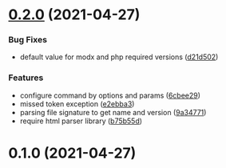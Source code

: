 # [0.2.0](https://github.com/alroniks/modstore-publisher/compare/v0.1.0...v0.2.0) (2021-04-27)


### Bug Fixes

* default value for modx and php required versions ([d21d502](https://github.com/alroniks/modstore-publisher/commit/d21d502ffe798059bea31412ad477632caaa52b2))


### Features

* configure command by options and params ([6cbee29](https://github.com/alroniks/modstore-publisher/commit/6cbee290742e030d85d83254e32badf44b84b92d))
* missed token exception ([e2ebba3](https://github.com/alroniks/modstore-publisher/commit/e2ebba3dc02fc090aaf7605d6b09e2737c90a080))
* parsing file signature to get name and version ([9a34771](https://github.com/alroniks/modstore-publisher/commit/9a34771a43cb625745a54caa6843cd3ef7682aa4))
* require html parser library ([b75b55d](https://github.com/alroniks/modstore-publisher/commit/b75b55dbac43b12703d48345300d4faf81ed0890))



# 0.1.0 (2021-04-27)



